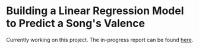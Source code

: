 # Building a Linear Regression Model to Predict a Song's Valence

Currently working on this project. The in-progress report can be found [here](https://github.com/spsea92/linear-regression/blob/master/linear_regression_model.md).